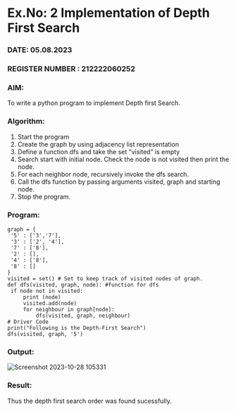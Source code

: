 # Ex.No: 2  Implementation of Depth First Search
### DATE: 05.08.2023                                                                           
### REGISTER NUMBER : 212222060252
### AIM: 
To write a python program to implement Depth first Search. 
### Algorithm:
1. Start the program
2. Create the graph by using adjacency list representation
3. Define a function dfs and take the set “visited” is empty 
4. Search start with initial node. Check the node is not visited then print the node.
5. For each neighbor node, recursively invoke the dfs search.
6. Call the dfs function by passing arguments visited, graph and starting node.
7. Stop the program.
### Program:
```
graph = { 
 '5' : ['3','7'], 
 '3' : ['2', '4'], 
 '7' : ['8'], 
 '2' : [], 
 '4' : ['8'], 
 '8' : [] 
} 
visited = set() # Set to keep track of visited nodes of graph. 
def dfs(visited, graph, node): #function for dfs 
 if node not in visited: 
     print (node) 
     visited.add(node) 
     for neighbour in graph[node]: 
         dfs(visited, graph, neighbour) 
# Driver Code 
print("Following is the Depth-First Search") 
dfs(visited, graph, '5') 
```

### Output:

![Screenshot 2023-10-28 105331](https://github.com/MaheshS03/AI_Lab_2023-24/assets/128498431/18f04d45-5cec-4061-8cc6-1526db22f702)

### Result:
Thus the depth first search order was found sucessfully.

